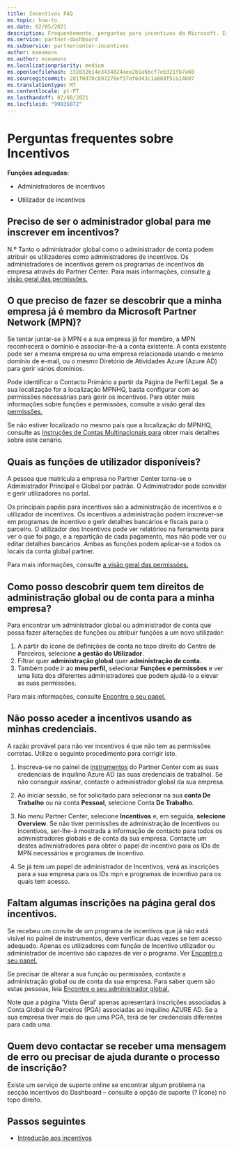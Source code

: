 ```yaml
---
title: Incentivos FAQ
ms.topic: how-to
ms.date: 02/05/2021
description: Frequentemente, perguntas para incentivos da Microsoft. Este artigo inclui perguntas sobre as funções dos utilizadores, como se inscrever ou o que fazer sobre mensagens de erro.
ms.service: partner-dashboard
ms.subservice: partnercenter-incentives
author: mseamons
ms.author: mseamons
ms.localizationpriority: medium
ms.openlocfilehash: 332832b14e3434824aee2b1a6bcf7eb321fb7a60
ms.sourcegitcommit: 2d1f0d7bc897278ef37af6d43c1a088f5ca14807
ms.translationtype: MT
ms.contentlocale: pt-PT
ms.lasthandoff: 02/08/2021
ms.locfileid: "99835072"
---
```

# <a name="frequently-asked-questions-on-incentives"></a>Perguntas frequentes sobre Incentivos

**Funções adequadas:**

- Administradores de incentivos

- Utilizador de incentivos

## <a name="do-i-need-to-be-the-global-admin-to-enroll-in-incentives"></a>Preciso de ser o administrador global para me inscrever em incentivos?

N.º Tanto o administrador global como o administrador de conta podem atribuir os utilizadores como administradores de incentivos. Os administradores de incentivos gerem os programas de incentivos da empresa através do Partner Center. Para mais informações, consulte [a visão geral das permissões.](permissions-overview.md)

## <a name="what-do-i-need-to-do-if-i-find-my-company-is-already-a-member-of-the-microsoft-partner-network-mpn"></a>O que preciso de fazer se descobrir que a minha empresa já é membro da Microsoft Partner Network (MPN)?

Se tentar juntar-se à MPN e a sua empresa já for membro, a MPN reconhecerá o domínio e associar-lhe-á a conta existente. A conta existente pode ser a mesma empresa ou uma empresa relacionada usando o mesmo domínio de e-mail, ou o mesmo Diretório de Atividades Azure (Azure AD) para gerir vários domínios.

Pode identificar o Contacto Primário a partir da Página de Perfil Legal. Se a sua localização for a localização MPNHQ, basta configurar com as permissões necessárias para gerir os incentivos. Para obter mais informações sobre funções e permissões, consulte a visão geral das [permissões.](permissions-overview.md)

Se não estiver localizado no mesmo país que a localização do MPNHQ, consulte as [Instruções de Contas Multinacionais para](https://support.microsoft.com/help/4515619/special-considerations-for-multi-national-partners-joining-the-microso) obter mais detalhes sobre este cenário.

## <a name="what-user-roles-are-available"></a>Quais as funções de utilizador disponíveis?

A pessoa que matricula a empresa no Partner Center torna-se o Administrador Principal e Global por padrão. O Administrador pode convidar e gerir utilizadores no portal.

Os principais papéis para incentivos são a administração de incentivos e o utilizador de incentivos. Os incentivos a administração podem inscrever-se em programas de incentivo e gerir detalhes bancários e fiscais para o parceiro. O utilizador dos Incentivos pode ver relatórios na ferramenta para ver o que foi pago, e a repartição de cada pagamento, mas não pode ver ou editar detalhes bancários. Ambas as funções podem aplicar-se a todos os locais da conta global partner.

Para mais informações, consulte [a visão geral das permissões.](permissions-overview.md)

## <a name="how-can-i-find-out-who-has-global-or-account-admin-rights-for-my-company"></a>Como posso descobrir quem tem direitos de administração global ou de conta para a minha empresa?

Para encontrar um administrador global ou administrador de conta que possa fazer alterações de funções ou atribuir funções a um novo utilizador:

1. A partir do ícone de definições de conta no topo direito do Centro de Parceiros, selecione **a gestão do Utilizador**.
2. Filtrar quer **administração global** quer **administração de conta.**
3. Também pode ir ao **meu perfil,** selecionar **Funções e permissões** e ver uma lista dos diferentes administradores que podem ajudá-lo a elevar as suas permissões.
 
Para mais informações, consulte [Encontre o seu papel.](find-your-role.md)  

## <a name="i-cant-access-incentives-using-my-credentials"></a>Não posso aceder a incentivos usando as minhas credenciais.

A razão provável para não ver incentivos é que não tem as permissões corretas. Utilize o seguinte procedimento para corrigir isto.

1. Inscreva-se no painel de [instrumentos](https://partner.microsoft.com/dashboard/) do Partner Center com as suas credenciais de inquilino Azure AD (as suas credenciais de trabalho). Se não conseguir assinar, contacte o administrador global da sua empresa.

2. Ao iniciar sessão, se for solicitado para selecionar na sua **conta De Trabalho** ou na conta **Pessoal**, selecione Conta **De Trabalho**.

3. No menu Partner Center, selecione **Incentivos** e, em seguida, **selecione Overview**. Se não tiver permissões de administração de incentivos ou incentivos, ser-lhe-á mostrada a informação de contacto para todos os administradores globais e de conta da sua empresa. Contacte um destes administradores para obter o papel de incentivo para os IDs de MPN necessários e programas de incentivo.

4. Se já tem um papel de administrador de Incentivos, verá as inscrições para a sua empresa para os IDs mpn e programas de incentivo para os quais tem acesso.

## <a name="some-enrollments-are-missing-from-the-incentives-overview-page"></a>Faltam algumas inscrições na página geral dos incentivos.

Se recebeu um convite de um programa de incentivos que já não está visível no painel de instrumentos, deve verificar duas vezes se tem acesso adequado. Apenas os utilizadores com função de Incentivo utilizador ou administrador de incentivo são capazes de ver o programa. Ver [Encontre o seu papel.](https://docs.microsoft.com/partner-center/find-your-role)

Se precisar de alterar a sua função ou permissões, contacte a administração global ou de conta da sua empresa. Para saber quem são estas pessoas, leia [Encontre o seu administrador global.](https://docs.microsoft.com/partner-center/find-your-role#find-your-global-admin)

Note que a página 'Vista Geral' apenas apresentará inscrições associadas à Conta Global de Parceiros (PGA) associadas ao inquilino AZURE AD. Se a sua empresa tiver mais do que uma PGA, terá de ter credenciais diferentes para cada uma.

## <a name="who-should-i-contact-if-i-get-an-error-message-or-need-help-during-the-enrollment-process"></a>Quem devo contactar se receber uma mensagem de erro ou precisar de ajuda durante o processo de inscrição?

Existe um serviço de suporte online se encontrar algum problema na secção incentivos do Dashboard – consulte a opção de suporte (? Ícone) no topo direito.

## <a name="next-steps"></a>Passos seguintes

- [Introdução aos incentivos](incentives-get-started-intro.md)

